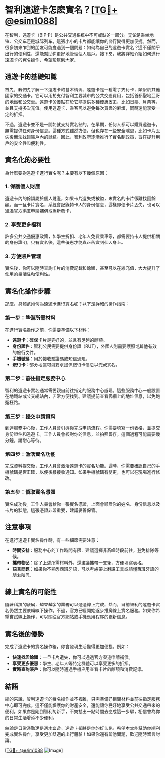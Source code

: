 # 智利遠遊卡怎麽實名？[[TG💪+ @esim1088](https://t.me/s/esim1088)]

在智利，遠遊卡（BIP卡）是公共交通系统中不可或缺的一部分。无论是乘坐地铁、公交车还是城际列车，這張小小的卡片都能讓你的出行變得更加便捷。然而，很多初來乍到的朋友可能會遇到一個問題：如何為自己的遠遊卡實名？這不僅關乎出行的便利性，還能幫助你更好地管理個人賬戶。接下來，我將詳細介紹如何進行遠遊卡的實名操作，希望能幫到大家。

## 遠遊卡的基礎知識

首先，我們先了解一下遠遊卡的基本情況。遠遊卡是一種電子支付卡，類似於其他國家的交通卡。它可以用於支付智利主要城市的公共交通費用，包括首都聖地亞哥的地鐵和公交車。遠遊卡的優點在於它能提供多種優惠政策，比如日票、月票等，並且支持多次充值。使用遠遊卡，乘客可以避免每次買票的麻煩，同時還能享受一定的折扣。

不過，遠遊卡並不是一開始就支持實名制的。在早期，任何人都可以購買遠遊卡，無需提供任何身份信息。這種方式雖然方便，但也存在一些安全隱患，比如卡片丟失後無法找回賬戶內的餘額。因此，智利政府逐漸推行了實名制政策，旨在提升用戶的安全性和便利性。

## 實名化的必要性

為什麼要對遠遊卡進行實名呢？主要有以下幾個原因：

### 1. **保護個人財產**

遠遊卡內的餘額屬於個人財產，如果卡片遺失或被盜，未實名的卡片很難找回餘額。而一旦卡片實名，系統會記錄持卡人的身份信息，這樣即便卡片丟失，也可以通過官方渠道申請補償或重新發卡。

### 2. **享受更多福利**

許多公共交通優惠政策，如學生折扣、老年人免費乘車等，都需要持卡人提供相關的身份證明。只有實名後，這些優惠才能真正落實到個人身上。

### 3. **方便賬戶管理**

實名後，你可以隨時查詢卡片的消費記錄和餘額，甚至可以在線充值，大大提升了使用的靈活性和便利性。

## 實名化操作步驟

那麼，具體該如何為遠遊卡進行實名呢？以下是詳細的操作指南：

### 第一步：準備所需材料

在進行實名操作之前，你需要準備以下材料：

- **遠遊卡**：確保卡片是完好的，並且有足夠的餘額。
- **身份證件**：智利公民需要提供身份證（RUT），外國人則需要護照或其他有效的旅行文件。
- **手機號碼**：用於接收驗證碼或短信通知。
- **銀行卡**：部分地區可能要求提供銀行卡信息以完成實名。

### 第二步：前往指定服務中心

智利的遠遊卡實名通常需要親自前往指定的服務中心辦理。這些服務中心一般設置在地鐵站或公交總站內，非常方便找到。建議提前查看官網上的地址信息，以免跑冤枉路。

### 第三步：提交申請資料

到達服務中心後，工作人員會引導你完成申請流程。你需要填寫一份表格，並提交身份證件和遠遊卡。工作人員會核對你的信息，並拍照留存。這個過程可能需要幾分鐘，請耐心等待。

### 第四步：激活實名功能

完成資料提交後，工作人員會激活遠遊卡的實名功能。這時，你需要確認自己的手機號碼是否正確，以便後續接收通知。如果手機號碼有變更，也可以在現場進行修改。

### 第五步：領取實名憑證

實名成功後，工作人員會給你一張實名憑證，上面會顯示你的姓名、身份信息以及卡片的狀態。這張憑證非常重要，建議妥善保管。

## 注意事項

在進行遠遊卡實名操作時，有一些細節需要注意：

- **時間安排**：服務中心的工作時間有限，建議選擇非高峰時段前往，避免排隊等候。
- **攜帶物品**：除了上述所需材料外，還建議攜帶一支筆，方便填寫表格。
- **語言問題**：如果你不熟悉西班牙語，可以考慮帶上翻譯工具或請懂西班牙語的朋友陪同。

## 線上實名的可能性

隨著科技的發展，越來越多的業務可以通過線上完成。然而，目前智利的遠遊卡實名仍然主要依賴線下操作。不過，官方已經開始逐步推廣線上實名服務。如果你希望嘗試線上操作，可以關注官方網站或手機應用程序的更新信息。

## 實名後的優勢

完成了遠遊卡的實名操作後，你會發現生活變得更加便捷。例如：

- **快速找回餘額**：一旦卡片遺失，你可以通過官方渠道申請補償。
- **享受更多優惠**：學生、老年人等特定群體可以享受更多的折扣。
- **實時查詢賬戶**：你可以隨時通過手機应用查看卡片的餘額和消費記錄。

## 結語

總的來說，智利遠遊卡的實名操作並不複雜，只需準備好相關材料並前往指定服務中心即可完成。這不僅能保護你的財產安全，還能讓你更好地享受公共交通帶來的便利。如果你是剛到智利的新手，不妨抽出一點時間去完成這一步驟，相信會為你的日常生活增添不少便利。

無論是日常通勤還是週末出遊，遠遊卡都將是你的好伙伴。希望本文能幫助你順利完成實名操作，享受更加舒適的出行體驗！如果你還有其他問題，歡迎隨時留言討論。

[[TG💪+ @esim1088](https://t.me/s/esim1088) ![Image](https://i.postimg.cc/4NQfJmqS/Snipaste-2025-05-13-00-14-12.png)]